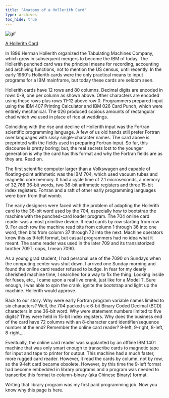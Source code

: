 ```yaml
---
title: "Anatomy of a Hollerith Card"
type: archives
toc_hide: true
---
```

 
![gif](/documentation/pic/ibmcarda.gif)  

[A Hollerith Card](/documentation/pic/ibmcard.webp)  

In 1896 Herman Hollerith organized the Tabulating Machines Company, which grew in subsequent mergers to become the IBM of today. The Hollerith punched card was the principal means for recording, accounting and archiving functions, not to mention the US census, until recently. In the early 1960's Hollerith cards were the only practical means to input programs for a IBM mainframe, but today these cards are seldom seen.

Hollerith cards have 12 rows and 80 columns. Decimal digits are encoded in rows 0-9, one per column as shown above. Other characters are encoded using these rows plus rows 11-12 above row 0. Programmers prepared input using the IBM 407 Printing Calculator and IBM 026 Card Punch, which were entirely mechanical. The 026 produced copious amounts of rectangular chad which we used in place of rice at weddings.

Coinciding with the rise and decline of Hollerith input was the Fortran scientific programming language. A few of us old hands still prefer Fortran over languages with sissy single-character names. The card above is preprinted with the fields used in preparing Fortran input. So far, this discourse is pretty boring; but, the real secrets lost to the younger generation is why the card has this format and why the Fortran fields are as they are. Read on.

The first scientific computer larger than a Volkswagen and capable of floating-point arithmetic was the IBM 704, which used vacuum tubes and magnetic core memory. It had a cycle time of 2.1 microseconds, a memory of 32,768 36-bit words, two 36-bit arithmetic registers and three 15-bit index registers. Fortran and a raft of other early programming languages were born from that womb.

The early designers were faced with the problem of adapting the Hollerith card to the 36-bit word used by the 704, especially how to bootstrap the machine with the punched-card loader program. The 704 online card reader was a most primitive device. It read cards by row starting from row 9. For each row the machine read bits from column 1 through 36 into one word, then bits from column 37 through 72 into the next. Machine operators knew this as 9-left format, but casual programmers had no idea what it meant. The same reader was used in the later 709 and its transistorized brother 709T; oops, I mean 7090.

As a young grad student, I had personal use of the 7090 on Sundays when the computing center was shut down. I arrived one Sunday morning and found the online card reader refused to budge. In fear for my dearly cherished machine time, I searched for a way to fix the thing. Looking inside for fuses, etc., I came upon a real live crank, just like for a Model T. Sure enough, I was able to spin the crank, ignite the bootstrap and light up the machine. Hollerith would approve.

Back to our story. Why were early Fortran program variable names limited to six characters? Well, the 704 packed six 6-bit Binary Coded Decimal (BCD) characters in one 36-bit word. Why were statement numbers limited to five digits? They were held in 15-bit index registers. Why does the business end of the card have 72 columns with an 8-character card identifier/sequence number at the end? Remember the online card reader? 9-left, 9-right, 8-left, 8-right,...

Eventually, the online card reader was supplanted by an offline IBM 1401 machine that was only smart enough to transcribe cards to magnetic tape for input and tape to printer for output. This machine had a much faster, more rugged card reader. However, it read the cards by column, not by row, so the 9-left card became obsolete. However, by this time the 9-left format had become embedded in library programs and a program was needed to transcribe this format to column-binary (aka Chinese Binary) format.

Writing that library program was my first paid programming job. Now you know why this page is here.